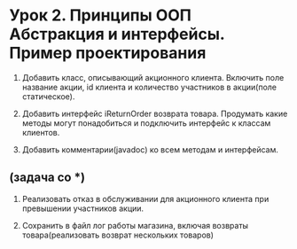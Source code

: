 # Урок 2. Принципы ООП Абстракция и интерфейсы. Пример проектирования

1. Добавить класс, описывающий акционного клиента. Включить поле название акции, id клиента и количество участников в акции(поле статическое).

2. Добавить интерфейс iReturnOrder возврата товара. Продумать какие методы могут понадобиться и подключить интерфейс к классам клиентов.

3. Добавить комментарии(javadoc) ко всем методам и интерфейсам.

## (задача со *)

1. Реализовать отказ в обслуживании для акционного клиента при превышении участников акции.

2. Сохранить в файл лог работы магазина, включая возвраты товара(реализовать возврат нескольких товаров)
